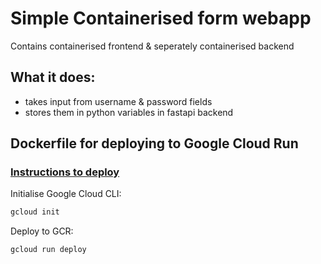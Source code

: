 # Simple Containerised form webapp

Contains containerised frontend & seperately containerised backend

## What it does:

- takes input from username & password fields
- stores them in python variables in fastapi backend

## Dockerfile for deploying to Google Cloud Run

### <u>Instructions to deploy</u>


Initialise Google Cloud CLI:
```bash
gcloud init
```

Deploy to GCR:

```bash
gcloud run deploy
```